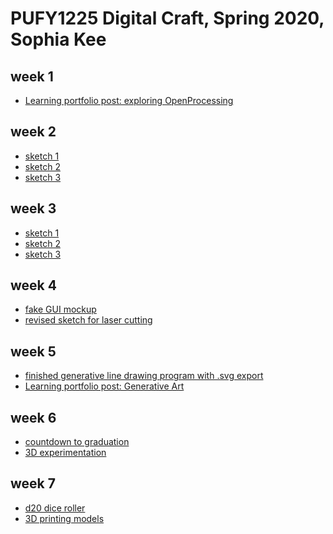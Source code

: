 # PUFY1225 Digital Craft, Spring 2020, Sophia Kee

## week 1
* [Learning portfolio post: exploring OpenProcessing](https://portfolio.newschool.edu/sophiakee/2020/01/27/exploring-openprocessing/)

## week 2
* [sketch 1](https://kees911.github.io/PUFY1225-Digital_Craft/dc-week-2/week-2-hw/01-one.html)
* [sketch 2](https://kees911.github.io/PUFY1225-Digital_Craft/dc-week-2/week-2-hw/02-two.html)
* [sketch 3](https://kees911.github.io/PUFY1225-Digital_Craft/dc-week-2/week-2-hw/03-three.html)

## week 3
* [sketch 1](https://kees911.github.io/PUFY1225-Digital_Craft/dc-week-3/week-3-hw/01-one.html)
* [sketch 2](https://kees911.github.io/PUFY1225-Digital_Craft/dc-week-3/week-3-hw/02-two.html)
* [sketch 3](https://kees911.github.io/PUFY1225-Digital_Craft/dc-week-3/week-3-hw/03-three.html)

## week 4
<!--- ![alt text](web address) for putting images in-->
* [fake GUI mockup](https://kees911.github.io/PUFY1225-Digital_Craft/dc-week-4/fake-GUI/)
* [revised sketch for laser cutting](https://kees911.github.io/PUFY1225-Digital_Craft/dc-week-4/week-4-hw/)

## week 5
* [finished generative line drawing program with .svg export](https://kees911.github.io/PUFY1225-Digital_Craft/dc-week-5/homework%20attempt/)
* [Learning portfolio post: Generative Art](https://portfolio.newschool.edu/sophiakee/2020/02/21/generative-art-with-p5-js/)

## week 6
* [countdown to graduation](https://kees911.github.io/PUFY1225-Digital_Craft/dc-week-6/countdown/)
* [3D experimentation]()

## week 7
* [d20 dice roller](https://kees911.github.io/PUFY1225-Digital_Craft/dc-week-7/dice/)
* [3D printing models](https://github.com/kees911/PUFY1225-Digital_Craft/tree/master/dc-week-7/3d-print-files)
